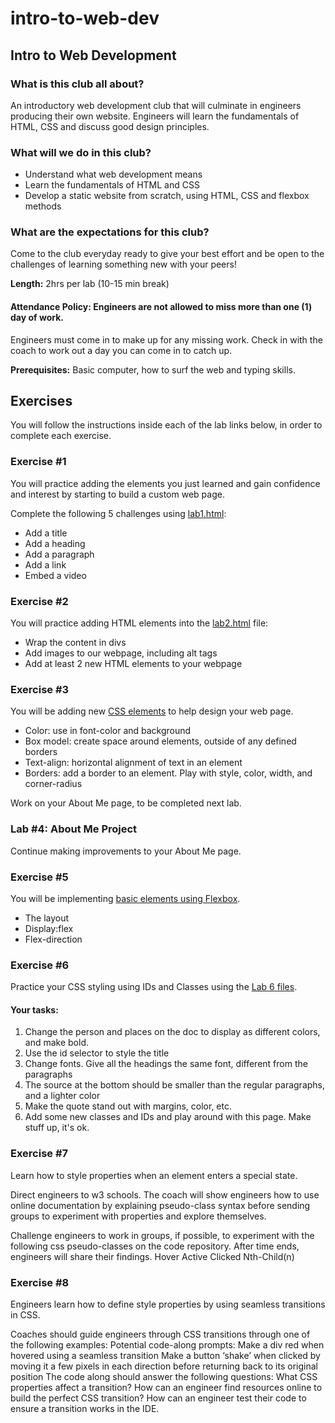# intro-to-web-dev
<h2>Intro to Web Development</h2>

<h3>What is this club all about?</h3>
An introductory web development club that will culminate in engineers producing their own website. Engineers will learn the fundamentals of HTML, CSS and discuss good design principles.

<h3>What will we do in this club?</h3>
<ul>
  <li>Understand what web development means</li>
  <li>Learn the fundamentals of HTML and CSS</li>
  <li>Develop a static website from scratch, using HTML, CSS and flexbox methods</li>
</ul>

<h3>What are the expectations for this club?</h3>
<p>Come to the club everyday ready to give your best effort and be open to the challenges of learning something new with your peers! 
</p>
<strong>Length:</strong> 2hrs per lab (10-15 min break) <br>

<h4>Attendance Policy: Engineers are not allowed to miss more than one (1) day of work.</h4>
<p>Engineers must come in to make up for any missing work. Check in with the coach to work out a day you can come in to catch up.</p>

<strong>Prerequisites:</strong> Basic computer, how to surf the web and typing skills. 

<h2>Exercises</h2>
<p>You will follow the instructions inside each of the lab links below, in order to complete each exercise.</p>
<h3>Exercise #1</h3>
<p>You will practice adding the elements you just learned and gain confidence and interest by starting to build a custom web page. </p>
Complete the following 5 challenges using <a href="/exercises/lab1.html">lab1.html</a>:
<ul>
  <li>Add a title</li>
  <li>Add a heading</li>
  <li>Add a paragraph</li>
  <li>Add a link</li>
  <li>Embed a video</li>
</ul>

<h3>Exercise #2</h3>
<p>You will practice adding HTML elements into the <a href="/exercises/lab2.html">lab2.html</a> file:</p>
<ul>
<li>Wrap the content in divs</li>
<li>Add images to our webpage, including alt tags</li>
<li>Add at least 2 new HTML elements to your webpage</li>
</ul>

<h3>Exercise #3</h3>
<p>You will be adding new <a href="/exercises/lab3.html">CSS elements</a> to help design your web page.</p>
<ul>
  <li>Color: use in font-color and background</li>
  <li>Box model: create space around elements, outside of any defined borders</li>
  <li>Text-align: horizontal alignment of text in an element</li>
  <li>Borders: add a border to an element. Play with style, color, width, and corner-radius
</li>
</ul>
<p>Work on your About Me page, to be completed next lab.</p>

<h3>Lab #4: About Me Project</h3>
<p>Continue making improvements to  your About Me page</a>.</p>

<h3>Exercise #5</h3>
<p>You will be implementing <a href="/exercises/lab5.html">basic elements using Flexbox</a>.</p>
<ul>
<li>The layout</li>
<li>Display:flex</li>
<li>Flex-direction</li>
</ul>

<h3>Exercise #6</h3>
<p>Practice your CSS styling using IDs and Classes using the <a href="/exercises/lab6.html">Lab 6 files</a>.</p>
<h4>Your tasks:</h4>
<ol>
  <li>Change the person and places on the doc to display as different colors, and make bold.</li>
  <li>Use the id selector to style the title</li>
  <li>Change fonts. Give all the headings the same font, different from the paragraphs</li>
  <li>The source at the bottom should be smaller than the regular paragraphs, and a lighter color</li>
  <li>Make the quote stand out with margins, color, etc.</li>
  <li>Add some new classes and IDs and play around with this page. Make stuff up, it's ok. </li>
</ol>

<h3>Exercise #7</h3>
<p>Learn  how to style properties when an element enters a special state.</p>

Direct engineers to  w3 schools. The coach will show engineers how to use online documentation by explaining pseudo-class syntax before sending groups to experiment with properties and explore themselves.

Challenge engineers to work in groups, if possible, to experiment with the following css pseudo-classes on the code repository.  After time ends, engineers will share their findings. 
Hover
Active
Clicked
Nth-Child(n)

<h3>Exercise #8</h3>
Engineers learn how to define style properties by using seamless transitions in CSS.

Coaches should guide engineers through CSS transitions through one of the following examples:
Potential code-along prompts:
Make a div red when hovered using a seamless transition
Make a button ‘shake’ when clicked by moving it a few pixels in each direction before returning back to its original position
The code along should answer the following questions:
What CSS properties affect a transition?
How can an engineer find resources online to build the perfect CSS transition?
How can an engineer test their code to ensure a transition works in the IDE.












